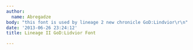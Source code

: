 ```yaml
---
author:
  name: Abregadze
body: "this font is used by lineage 2 new chronicle GoD:Lindvior\r\n"
date: '2013-06-26 23:24:12'
title: Lineage II GoD:Lidvior Font

---
```

